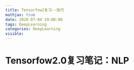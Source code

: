 ```yaml
---
title: Tensorfow2复习--技巧
mathjax: true
date: 2020-07-04 19:00:00
tags: DeepLearning
categories: DeepLearning
visible:
---
```




# Tensorfow2.0复习笔记：NLP





